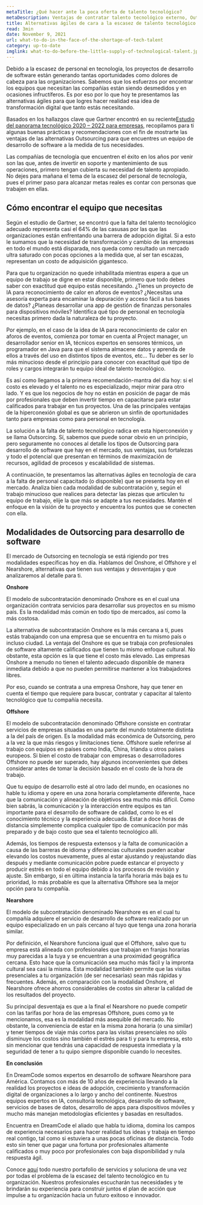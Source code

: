 ```yaml
---
metaTitle: ¿Qué hacer ante la poca oferta de talento tecnológico?
metaDescription: Ventajas de contratar talento tecnológico externo, Outsorcing para desarrollo de software y alternativas ante la escasez de personal en tecnología
title: Alternativas ágiles de cara a la escasez de talento tecnológico
read: 3min
date: November 9, 2021
url: what-to-do-in-the-face-of-the-shortage-of-tech-talent
category: up-to-date
imglink: what-to-do-before-the-little-supply-of-technological-talent.jpg
---
```


Debido a la escasez de personal en tecnología, los proyectos de desarrollo de software están generando tantas oportunidades como dolores de cabeza para las organizaciones. Sabemos que los esfuerzos por encontrar los equipos que necesitan las compañías están siendo desmedidos y en ocasiones infructíferos. Es por eso por lo que hoy te presentamos las alternativas ágiles para que logres hacer realidad esa idea de transformación digital que tanto estás necesitando.

Basados en los hallazgos clave que Gartner encontró en su reciente[Estudio del panorama tecnológico 2020 – 2022 para empresas](https://www.gartner.com/en/information-technology/trends/emerging-technology-roadmap-gb-pd.html?utm_source=google&utm_medium=cpc&utm_campaign=RM_NA_2020_ITTRND_CPC_LG1_H2-GTS-AOC&utm_adgroup=113741808387&utm_term=%2Bemerging%20%2Btechnologies&ad=476672196694&matchtype=b&gclid=Cj0KCQjwqp-LBhDQARIsAO0a6aLy_WvGeZBvv2i1IaEVZwkSD3plLPRxJWinyjh7cgwHgZcnRzssCEwaAi9REALw_wcB), recopilamos para ti algunas buenas prácticas y recomendaciones con el fin de mostrarte las ventajas de las alternativas Outsourcing para que encuentres un equipo de desarrollo de software a la medida de tus necesidades.

Las compañías de tecnología que encuentren el éxito en los años por venir son las que, antes de invertir en soporte y mantenimiento de sus operaciones, primero tengan cubierta su necesidad de talento apropiado. No dejes para mañana el tema de la escasez del personal de tecnología, pues el primer paso para alcanzar metas reales es contar con personas que trabajen en ellas.

## Cómo encontrar el equipo que necesitas

Según el estudio de Gartner, se encontró que la falta del talento tecnológico adecuado representa casi el 64% de las casusas por las que las organizaciones están enfrentando una barrera de adopción digital. Si a esto le sumamos que la necesidad de transformación y cambio de las empresas en todo el mundo está disparada, nos queda como resultado un mercado ultra saturado con pocas opciones a la medida que, al ser tan escazas, representan un costo de adquisición gigantesco.

Para que tu organización no quede inhabilitada mientras espera a que un equipo de trabajo se digne en estar disponible, primero que todo debes saber con exactitud qué equipo estás necesitando. ¿Tienes un proyecto de IA para reconocimiento de calor en aforos de eventos? ¿Necesitas una asesoría experta para encaminar la depuración y acceso fácil a tus bases de datos? ¿Planeas desarrollar una app de gestión de finanzas personales para dispositivos móviles? Identifica qué tipo de personal en tecnología necesitas primero dada la naturaleza de tu proyecto.

Por ejemplo, en el caso de la idea de IA para reconocimiento de calor en aforos de eventos, comienza por tomar en cuenta al Project manager, un desarrollador senior en IA, técnicos expertos en sensores térmicos, un programador en Java para que el sistema almacene datos y aprenda de ellos a través del uso en distintos tipos de eventos, etc… Tu deber es ser lo más minucioso desde el principio para conocer con exactitud qué tipo de roles y cargos integrarán tu equipo ideal de talento tecnológico.

Es así como llegamos a la primera recomendación-mantra del día hoy: si el costo es elevado y el talento no es especializado, mejor mirar para otro lado. Y es que los negocios de hoy no están en posición de pagar de más por profesionales que deben invertir tiempo en capacitarse para estar calificados para trabajar en tus proyectos. Una de las principales ventajas de la hiperconexión global es que se abrieron un sinfín de oportunidades tanto para empresas como para personal en tecnología.

La solución a la falta de talento tecnológico radica en esta hiperconexión y se llama Outsorcing. Sí, sabemos que puede sonar obvio en un principio, pero seguramente no conoces al detalle los tipos de Outsorcing para desarrollo de software que hay en el mercado, sus ventajas, sus fortalezas y todo el potencial que presentan en términos de maximización de recursos, agilidad de procesos y escalabilidad de sistemas.

A continuación, te presentamos las alternativas ágiles en tecnología de cara a la falta de personal capacitado (o disponible) que se presenta hoy en el mercado. Analiza bien cada modalidad de subcontratación y, según el trabajo minucioso que realices para detectar las piezas que articulen tu equipo de trabajo, elije la que más se adapte a tus necesidades. Mantén el enfoque en la visión de tu proyecto y encuentra los puntos que se conecten con ella.

## Modalidades de Outsorcing para desarrollo de software

El mercado de Outsorcing en tecnología se está rigiendo por tres modalidades específicas hoy en día. Hablamos del Onshore, el Offshore y el Nearshore, alternativas que tienen sus ventajas y desventajas y que analizaremos al detalle para ti.

**Onshore**

El modelo de subcontratación denominado Onshore es en el cual una organización contrata servicios para desarrollar sus proyectos en su mismo país. Es la modalidad más común en todo tipo de mercados, así como la más costosa.

La alternativa de subcontratación Onshore es la más cercana a ti, pues estás trabajando con una empresa que se encuentra en tu mismo país o incluso ciudad. La ventaja del Onshore es que se trabaja con profesionales de software altamente calificados que tienen tu mismo enfoque cultural. No obstante, esta opción es la que tiene el costo más elevado. Las empresas Onshore a menudo no tienen el talento adecuado disponible de manera inmediata debido a que no pueden permitirse mantener a los trabajadores libres.

Por eso, cuando se contrata a una empresa Onshore, hay que tener en cuenta el tiempo que requiere para buscar, contratar y capacitar al talento tecnológico que tu compañía necesita.

**Offshore**

El modelo de subcontratación denominado Offshore consiste en contratar servicios de empresas situadas en una parte del mundo totalmente distinta a la del país de origen. Es la modalidad más económica de Outsorcing, pero a la vez la que más riesgos y limitaciones tiene.
Offshore suele referirse al trabajo con equipos en países como India, China, Irlanda u otros países europeos. Si bien el costo de trabajar con empresas o desarrolladores Offshore no puede ser superado, hay algunos inconvenientes que debes considerar antes de tomar la decisión basado en el costo de la hora de trabajo.

Que tu equipo de desarrollo esté al otro lado del mundo, en ocasiones no hable tu idioma y opere en una zona horaria completamente diferente, hace que la comunicación y alineación de objetivos sea mucho más difícil. Como bien sabrás, la comunicación y la interacción entre equipos es tan importante para el desarrollo de software de calidad, como lo es el conocimiento técnico y la experiencia adecuada. Estar a doce horas de distancia simplemente complica cualquier tipo de comunicación por más preparado y de bajo costo que sea el talento tecnológico allí.

Además, los tiempos de respuesta extensos y la falta de comunicación a causa de las barreras de idioma y diferencias culturales pueden acabar elevando los costos nuevamente, pues al estar ajustando y reajustando días después y mediante comunicación pobre puede estancar el proyecto y producir estrés en todo el equipo debido a los procesos de revisión y ajuste. Sin embargo, si en última instancia la tarifa horaria más baja es tu prioridad, lo más probable es que la alternativa Offshore sea la mejor opción para tu compañía.

**Nearshore**

El modelo de subcontratación denominado Nearshore es en el cual tu compañía adquiere el servicio de desarrollo de software realizado por un equipo especializado en un país cercano al tuyo que tenga una zona horaria similar.

Por definición, el Nearshore funciona igual que el Offshore, salvo que tu empresa está alineada con profesionales que trabajan en franjas horarias muy parecidas a la tuya y se encuentran a una proximidad geográfica cercana. Esto hace que la comunicación sea mucho más fácil y la impronta cultural sea casi la misma. Esta modalidad también permite que las visitas presenciales a tu organización (de ser necesarias) sean más rápidas y frecuentes. Además, en comparación con la modalidad Onshore, el Nearshore ofrece ahorros considerables de costos sin alterar la calidad de los resultados del proyecto.

Su principal desventaja es que a la final el Nearshore no puede competir con las tarifas por hora de las empresas Offshore, pues como ya te mencionamos, esa es la modalidad más asequible del mercado. No obstante, la conveniencia de estar en la misma zona horaria (o una similar) y tener tiempos de viaje más cortos para las visitas presenciales no sólo disminuye los costos sino también el estrés para ti y para tu empresa, esto sin mencionar que tendrás una capacidad de respuesta inmediata y la seguridad de tener a tu quipo siempre disponible cuando lo necesites.

**En conclusión**

En DreamCode somos expertos en desarrollo de software Nearshore para América. Contamos con más de 10 años de experiencia llevando a la realidad los proyectos e ideas de adopción, crecimiento y transformación digital de organizaciones a lo largo y ancho del continente. Nuestros equipos expertos en IA, consultoría tecnológica, desarrollo de software, servicios de bases de datos, desarrollo de apps para dispositivos móviles y mucho más manejan metodologías eficientes y basadas en resultados.

Encuentra en DreamCode el aliado que habla tu idioma, domina los campos de experiencia necesarios para hacer realidad tus ideas y trabaja en tiempo real contigo, tal como si estuviera a unas pocas oficinas de distancia. Todo esto sin tener que pagar una fortuna por profesionales altamente calificados o muy poco por profesionales con baja disponibilidad y nula respuesta ágil.

Conoce [aquí](https://www.dreamcodesoft.com/services) todo nuestro portafolio de servicios y soluciona de una vez por todas el problema de la escasez del talento tecnológico en tu organización. Nuestros profesionales escucharán tus necesidades y te brindarán su experiencia para construir juntos el plan de acción que impulse a tu organización hacia un futuro exitoso e innovador.
